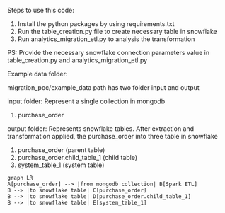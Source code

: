 Steps to use this code:

1. Install the python packages by using requirements.txt
2. Run the table_creation.py file to create necessary table in snowflake
3. Run analytics_migration_etl.py to analysis the transformation

PS: Provide the necessary snowflake connection parameters value 
in table_creation.py and analytics_migration_etl.py


Example data folder:

migration_poc/example_data path has two folder input and output

 input folder:
   Represent a single collection in mongodb 
   1. purchase_order 

 output folder:
   Represents snowflake tables. After extraction and transformation applied, the purchase_order into three table
in snowflake

  1. purchase_order (parent table)
  2. purchase_order.child_table_1 (child table)
  3. system_table_1 (system table)
   

```mermaid
graph LR
A[purchase_order] --> |from mongodb collection| B[Spark ETL]
B --> |to snowflake table| C[purchase_order]
B --> |to snowflake table| D[purchase_order.child_table_1]
B --> |to snowflake table| E[system_table_1]
```
